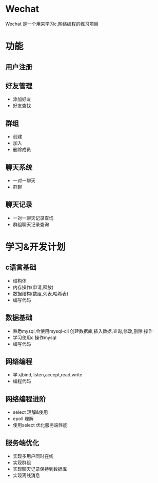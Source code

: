 # Wechat
Wechat 是一个用来学习c,网络编程的练习项目

# 功能

## 用户注册
## 好友管理
- 添加好友
- 好友查找

## 群组
- 创建
- 加入
- 删除成员

## 聊天系统
- 一对一聊天
- 群聊

## 聊天记录
- 一对一聊天记录查询
- 群组聊天记录查询


# 学习&开发计划

## c语言基础
* 结构体
* 内存操作(申请,释放)
* 数据结构(数组,列表,哈希表)
* 编写代码

## 数据基础
* 熟悉mysql,会使用mysql-cli 创建数据库,插入数据,查询,修改,删除 操作
* 学习使用c 操作mysql
* 编写代码

## 网络编程
* 学习bind,listen,accept,read,write
* 编程代码

## 网络编程进阶
* select 理解&使用
* epoll 理解 
* 使用select 优化服务端性能

## 服务端优化
* 实现多用户同时在线
* 实现群组
* 实现聊天记录保持到数据库
* 实现离线消息